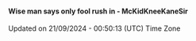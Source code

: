 #### Wise man says only fool rush in - McKidKneeKaneSir
Updated on 21/09/2024 - 00:50:13 (UTC) Time Zone
